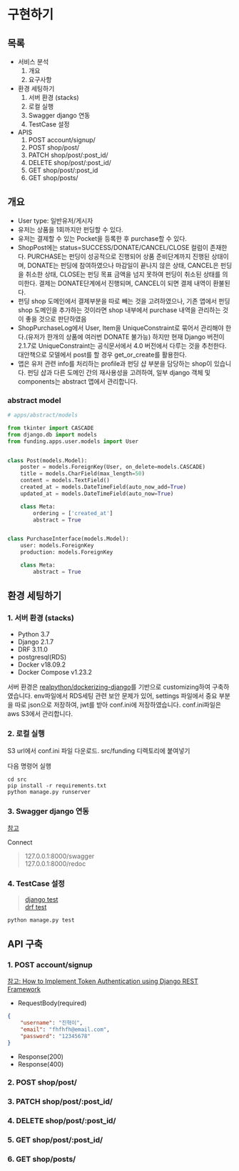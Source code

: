 # 구현하기

## 목록

* 서비스 분석
  1. 개요
  2. 요구사항
* 환경 세팅하기
  1. 서버 환경 (stacks)
  2. 로컬 실행
  3. Swagger django 연동
  4. TestCase 설정
* APIS
  1. POST account/signup/
  2. POST shop/post/
  3. PATCH shop/post/:post_id/
  4. DELETE shop/post/:post_id/
  5. GET shop/post/:post_id
  6. GET shop/posts/

## 개요

* User type: 일반유저/게시자
* 유저는 상품을 1회까지만 펀딩할 수 있다.
* 유저는 결제할 수 있는 Pocket을 등록한 후 purchase할 수 있다.
* ShopPost에는 status=SUCCESS/DONATE/CANCEL/CLOSE 컬럼이 존재한다. PURCHASE는 펀딩이 성공적으로 진행되어 상품 준비단계까지 진행된 상태이며, DONATE는 펀딩에 참여하였으나 마감일이 끝나지 않은 상태, CANCEL은 펀딩을 취소한 상태, CLOSE는 펀딩 목표 금액을 넘지 못하여 펀딩이 취소된 상태를 의미한다. 결제는 DONATE단계에서 진행되며, CANCEL이 되면 결제 내역이 환불된다.
* 펀딩 shop 도메인에서 결제부분을 따로 빼는 것을 고려하였으나, 기존 앱에서 펀딩 shop 도메인을 추가하는 것이라면 shop 내부에서 purchase 내역을 관리하는 것이 좋을 것으로 판단하였음
* ShopPurchaseLog에서 User, Item을 UniqueConstraint로 묶어서 관리해야 한다.(유저가 한개의 상품에 여러번 DONATE 불가능) 하지만 현재 Django 버전이 2.1.7로 UniqueConstraint는 공식문서에서 4.0 버전에서 다루는 것을 추천한다. 대안책으로 모델에서 post를 할 경우 get_or_create를 활용한다.
* 앱은 유저 관련 info를 처리하는 profile과 펀딩 샵 부분을 담당하는 shop이 있습니다. 펀딩 샵과 다른 도메인 간의 재사용성을 고려하여, 일부 django 객체 및 components는 abstract 앱에서 관리합니다.

### abstract model

```python
# apps/abstract/models

from tkinter import CASCADE
from django.db import models
from funding.apps.user.models import User


class Post(models.Model):
    poster = models.ForeignKey(User, on_delete=models.CASCADE)
    title = models.CharField(max_length=50)
    content = models.TextField()
    created_at = models.DateTimeField(auto_now_add=True)
    updated_at = models.DateTimeField(auto_now=True)

    class Meta:
        ordering = ['created_at']
        abstract = True


class PurchaseInterface(models.Model):
    user: models.ForeignKey
    production: models.ForeignKey

    class Meta:
        abstract = True

```

## 환경 세팅하기

### 1. 서버 환경 (stacks)

* Python 3.7
* Django 2.1.7
* DRF 3.11.0
* postgresql(RDS)
* Docker v18.09.2
* Docker Compose v1.23.2

서버 환경은 [realpython/dockerizing-django](https://github.com/realpython/dockerizing-django)를 기반으로 customizing하여 구축하였습니다.
env파일에서 RDS세팅 관련 보안 문제가 있어, settings 파일에서 중요 부분을 따로 json으로 저장하여, jwt를 받아 conf.ini에 저장하였습니다.
conf.ini파일은 aws S3에서 관리합니다.

### 2. 로컬 실행

S3 url에서 conf.ini 파일 다운로드. src/funding 디렉토리에 붙여넣기

다음 명령어 실행

``` shell
cd src
pip install -r requirements.txt
python manage.py runserver
```

### 3. Swagger django 연동

[참고](https://github.com/axnsan12/drf-yasg)

Connect

> 127.0.0.1:8000/swagger\
> 127.0.0.1:8000/redoc

### 4. TestCase 설정

> [django test](https://docs.djangoproject.com/en/4.0/topics/testing/overview/)\
> [drf test](https://www.django-rest-framework.org/api-guide/testing/)

```python manage.py test```

## API 구축

### 1. POST account/signup

[참고: How to Implement Token Authentication using Django REST Framework](https://simpleisbetterthancomplex.com/tutorial/2018/11/22/how-to-implement-token-authentication-using-django-rest-framework.html)

* RequestBody(required)

```json
{
    "username": "진혁이",
    "email": "fhfhfh@email.com",
    "password": "12345678"
}
```

* Response(200)
* Response(400)

### 2. POST shop/post/

### 3. PATCH shop/post/:post_id/

### 4. DELETE shop/post/:post_id/

### 5. GET shop/post/:post_id/

### 6. GET shop/posts/
